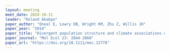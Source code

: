 ```yaml
---
layout: meeting
meet_date: 2024-10-11
leader: "Roland Akakpo"
paper_author: "Oneal E, Lowry DB, Wright KM, Zhu Z, Willis JH"
paper_year: "2014"
paper_title: "Divergent population structure and climate associations of a chromosomal inversion polymorphism across the Mimulus guttatus species complex"
paper_journal: "Mol Ecol 23: 2844-2860"
paper_url: "https://doi.org/10.1111/mec.12778"
---
```



